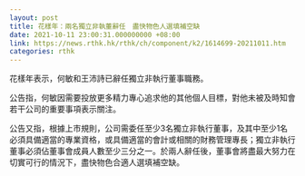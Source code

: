 ```yaml
---
layout: post
title: 花樣年：兩名獨立非執董辭任　盡快物色人選填補空缺
date: 2021-10-11 23:00:31.000000000 +08:00
link: https://news.rthk.hk/rthk/ch/component/k2/1614699-20211011.htm
categories: rthk
---
```


花樣年表示，何敏和王沛詩已辭任獨立非執行董事職務。

公告指，何敏因需要投放更多精力專心追求他的其他個人目標，對他未被及時知會若干公司的重要事項表示關注。

公告又指，根據上市規則，公司需委任至少3名獨立非執行董事，及其中至少1名必須具備適當的專業資格，或具備適當的會計或相關的財務管理專長；獨立非執行董事必須佔董事會成員人數至少三分之一。於兩人辭任後，董事會將盡最大努力在切實可行的情況下，盡快物色合適人選填補空缺。
